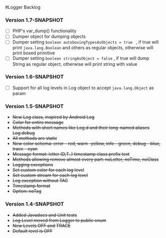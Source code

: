 #Logger Backlog

### Version 1.7-SNAPSHOT
- [ ] PHP's var_dump() functionality
- [ ] Dumper object for dumping objects
- [ ] Dumper setting ```boolean autoboxingTypesAsObjects = true ``` , if true will print ```java.lang.Boolean``` and others as regular objects, otherwise will print boxed primitive
- [ ] Dumper setting ```boolean stringAsObject = false``` , if true will dump String as regular object, otherwise will print string with value

### Version 1.6-SNAPSHOT
- [ ] Support for all log levels in Log object to accept ```java.lang.Object``` as param

### Version 1.5-SNAPSHOT
 * ~~New Log class, inspired by Android Log~~
 * ~~Color for entire message~~
 * ~~Methods with short names like Log.d and their long-named aliases Log.debug~~
 * ~~All methods are static~~
 * ~~New color schema: error - red, warn -yellow, info - green, debug - blue, trace - cyan~~
 * ~~Message format: letter (D,T..) timestamp class prefix  text~~
 * ~~Methods allowing remove almost every part: noLetter, noTime, noClass~~
 * ~~Logging exceptions~~
 * ~~Set custom color for each log level~~
 * ~~Set custom stream for each log level~~
 * ~~Log exception without TAG~~
 * ~~Timestamp format~~
 * ~~Option: noTag~~

### Version 1.4-SNAPSHOT
* ~~Added Javadocs and Unit tests~~
* ~~Log Level moved from Logger to public enum~~
* ~~New Levels OFF and TRACE~~
* ~~Default level is OFF~~
